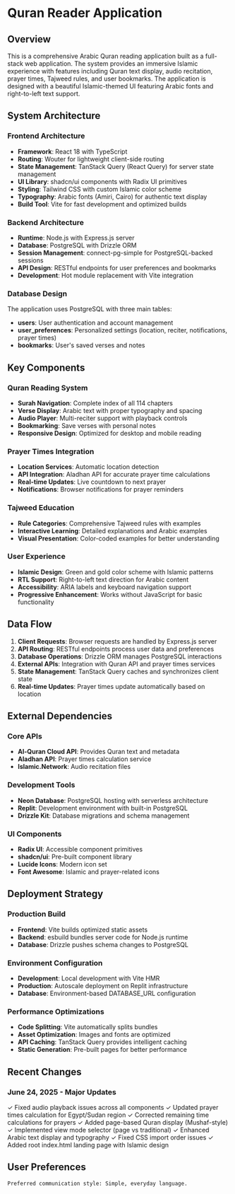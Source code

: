 # Quran Reader Application

## Overview

This is a comprehensive Arabic Quran reading application built as a full-stack web application. The system provides an immersive Islamic experience with features including Quran text display, audio recitation, prayer times, Tajweed rules, and user bookmarks. The application is designed with a beautiful Islamic-themed UI featuring Arabic fonts and right-to-left text support.

## System Architecture

### Frontend Architecture
- **Framework**: React 18 with TypeScript
- **Routing**: Wouter for lightweight client-side routing
- **State Management**: TanStack Query (React Query) for server state management
- **UI Library**: shadcn/ui components with Radix UI primitives
- **Styling**: Tailwind CSS with custom Islamic color scheme
- **Typography**: Arabic fonts (Amiri, Cairo) for authentic text display
- **Build Tool**: Vite for fast development and optimized builds

### Backend Architecture
- **Runtime**: Node.js with Express.js server
- **Database**: PostgreSQL with Drizzle ORM
- **Session Management**: connect-pg-simple for PostgreSQL-backed sessions
- **API Design**: RESTful endpoints for user preferences and bookmarks
- **Development**: Hot module replacement with Vite integration

### Database Design
The application uses PostgreSQL with three main tables:
- **users**: User authentication and account management
- **user_preferences**: Personalized settings (location, reciter, notifications, prayer times)
- **bookmarks**: User's saved verses and notes

## Key Components

### Quran Reading System
- **Surah Navigation**: Complete index of all 114 chapters
- **Verse Display**: Arabic text with proper typography and spacing
- **Audio Player**: Multi-reciter support with playback controls
- **Bookmarking**: Save verses with personal notes
- **Responsive Design**: Optimized for desktop and mobile reading

### Prayer Times Integration
- **Location Services**: Automatic location detection
- **API Integration**: Aladhan API for accurate prayer time calculations
- **Real-time Updates**: Live countdown to next prayer
- **Notifications**: Browser notifications for prayer reminders

### Tajweed Education
- **Rule Categories**: Comprehensive Tajweed rules with examples
- **Interactive Learning**: Detailed explanations and Arabic examples
- **Visual Presentation**: Color-coded examples for better understanding

### User Experience
- **Islamic Design**: Green and gold color scheme with Islamic patterns
- **RTL Support**: Right-to-left text direction for Arabic content
- **Accessibility**: ARIA labels and keyboard navigation support
- **Progressive Enhancement**: Works without JavaScript for basic functionality

## Data Flow

1. **Client Requests**: Browser requests are handled by Express.js server
2. **API Routing**: RESTful endpoints process user data and preferences
3. **Database Operations**: Drizzle ORM manages PostgreSQL interactions
4. **External APIs**: Integration with Quran API and prayer times services
5. **State Management**: TanStack Query caches and synchronizes client state
6. **Real-time Updates**: Prayer times update automatically based on location

## External Dependencies

### Core APIs
- **Al-Quran Cloud API**: Provides Quran text and metadata
- **Aladhan API**: Prayer times calculation service
- **Islamic.Network**: Audio recitation files

### Development Tools
- **Neon Database**: PostgreSQL hosting with serverless architecture
- **Replit**: Development environment with built-in PostgreSQL
- **Drizzle Kit**: Database migrations and schema management

### UI Components
- **Radix UI**: Accessible component primitives
- **shadcn/ui**: Pre-built component library
- **Lucide Icons**: Modern icon set
- **Font Awesome**: Islamic and prayer-related icons

## Deployment Strategy

### Production Build
- **Frontend**: Vite builds optimized static assets
- **Backend**: esbuild bundles server code for Node.js runtime
- **Database**: Drizzle pushes schema changes to PostgreSQL

### Environment Configuration
- **Development**: Local development with Vite HMR
- **Production**: Autoscale deployment on Replit infrastructure
- **Database**: Environment-based DATABASE_URL configuration

### Performance Optimizations
- **Code Splitting**: Vite automatically splits bundles
- **Asset Optimization**: Images and fonts are optimized
- **API Caching**: TanStack Query provides intelligent caching
- **Static Generation**: Pre-built pages for better performance

## Recent Changes

### June 24, 2025 - Major Updates
✓ Fixed audio playback issues across all components
✓ Updated prayer times calculation for Egypt/Sudan region
✓ Corrected remaining time calculations for prayers
✓ Added page-based Quran display (Mushaf-style)
✓ Implemented view mode selector (page vs traditional)
✓ Enhanced Arabic text display and typography
✓ Fixed CSS import order issues
✓ Added root index.html landing page with Islamic design

## User Preferences

```
Preferred communication style: Simple, everyday language.
```